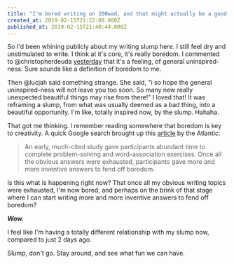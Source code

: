 ```yaml
---
title: "I'm bored writing on 200wad, and that might actually be a good thing"
created_at: 2019-02-15T21:22:08.000Z
published_at: 2019-02-15T21:40:44.000Z
---
```

So I'd been whining publicly about my writing slump here. I still feel dry and unstimulated to write. I think at it's core, it's really boredom. I commented to @christopherdeuda [yesterday](https://200wordsaday.com/words/cheating-the-writing-slump-89385c657a18d65da) that it's a feeling, of general uninspired-ness. Sure sounds like a definition of boredom to me. 

  

Then @lucjah said something strange. She said, "i so hope the general uninspired-ness will not leave you too soon. So many new really unexpected beautiful things may rise from there!" I loved that! It was reframing a slump, from what was usually deemed as a bad thing, into a beautiful opportunity. I'm like, totally inspired now, by the slump. Hahaha.

  

That got me thinking. I remember reading somewhere that boredom is key to creativity. A quick Google search brought up this [article](https://www.theatlantic.com/magazine/archive/2017/06/make-time-for-boredom/524514/) by the Atlantic:

  

> An early, much-cited study gave participants abundant time to complete problem-solving and word-association exercises. Once all the obvious answers were exhausted, participants gave more and more inventive answers to fend off boredom.

  

Is this what is happening right now? That once all my obvious writing topics were exhausted, I'm now bored, and perhaps on the brink of that stage where I can start writing more and more inventive answers to fend off boredom? 

  

**_Wow._** 

  

I feel like I'm having a totally different relationship with my slump now, compared to just 2 days ago. 

  

Slump, don't go. Stay around, and see what fun we can have.
